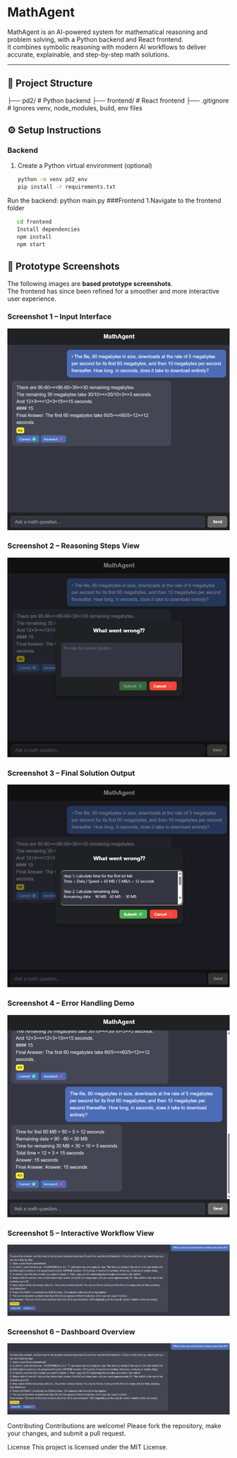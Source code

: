 # MathAgent

MathAgent is an AI-powered system for mathematical reasoning and problem solving, with a Python backend and React frontend.  
It combines symbolic reasoning with modern AI workflows to deliver accurate, explainable, and step-by-step math solutions.

---

## 📂 Project Structure
├── pd2/ # Python backend
├── frontend/ # React frontend
├── .gitignore # Ignores venv, node_modules, build, env files

## ⚙️ Setup Instructions

### Backend
1. Create a Python virtual environment (optional)
   ```bash
   python -m venv pd2_env
   pip install -r requirements.txt

Run the backend: python main.py
###Frontend
1.Navigate to the frontend folder
  ```bash
     cd frontend
     Install dependencies
     npm install
     npm start
```
## 📸 Prototype Screenshots  

The following images are **based prototype screenshots**.  
The frontend has since been refined for a smoother and more interactive user experience.  

### Screenshot 1 – Input Interface  
![Screenshot 1](https://github.com/Vigneshpalan/MathAgent/blob/master/Screenshot%202025-08-19%20152156.png)  

### Screenshot 2 – Reasoning Steps View  
![Screenshot 2](https://github.com/Vigneshpalan/MathAgent/blob/master/Screenshot%202025-08-19%20152321.png)  

### Screenshot 3 – Final Solution Output  
![Screenshot 3](https://github.com/Vigneshpalan/MathAgent/blob/master/Screenshot%202025-08-19%20152607.png)  

### Screenshot 4 – Error Handling Demo  
![Screenshot 4](https://github.com/Vigneshpalan/MathAgent/blob/master/Screenshot%202025-08-19%20153313.png)  

### Screenshot 5 – Interactive Workflow View  
![Screenshot 5](https://github.com/Vigneshpalan/MathAgent/blob/master/Screenshot%202025-08-19%20153809.png)  

### Screenshot 6 – Dashboard Overview  
![Screenshot 6](https://github.com/Vigneshpalan/MathAgent/blob/master/Screenshot%202025-08-19%20153809.png)  


Contributing Contributions are welcome! Please fork the repository, make your changes, and submit a pull request.

License This project is licensed under the MIT License.
